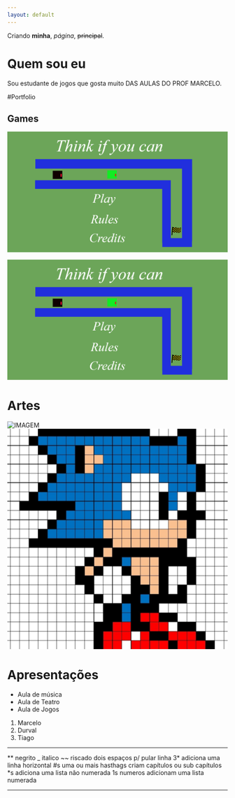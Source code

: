 ```yaml
---
layout: default
---
```


Criando **minha**, _página_, ~~principal~~.

# Quem sou eu

Sou estudante de jogos que gosta muito DAS AULAS DO PROF MARCELO.

#Portfolio

## Games

[![](Jogo1.png)](https://jefferson141.github.io/Pense%20se%20voc%C3%AA%20puder/)

![](Jogo1.png)

# Artes

![IMAGEM](http://4.bp.blogspot.com/-97VP7e8NGkU/URkrLUZI57I/AAAAAAAAEQY/-cNg114yN1k/s1600/hulk_pixelart3_grid.png)
![](Sonic.png)

# Apresentações
* Aula de música
* Aula de Teatro
* Aula de Jogos

1. Marcelo
2. Durval
3. Tiago


* * *

** negrito
_ italico
~~ riscado
  dois espaços p/ pular linha
3* adiciona uma linha horizontal
#s uma ou mais hasthags criam capítulos ou sub capítulos
*s adiciona uma lista não numerada
1s numeros adicionam uma lista numerada

* * *





